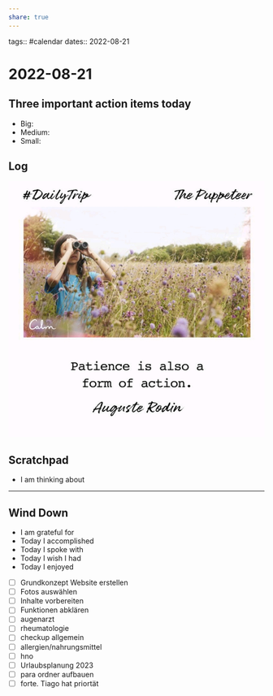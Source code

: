 ```yaml
---
share: true
---
```


tags:: #calendar
dates:: 2022-08-21

# 2022-08-21
## Three important action items today
- Big:
- Medium:
- Small:

## Log

![](../../1660802893991_calm.jpg)
## Scratchpad
- I am thinking about 


---

## Wind Down
- I am grateful for
- Today I accomplished 
- Today I spoke with 
- Today I wish I had 
- Today I enjoyed 
- [ ] Grundkonzept Website erstellen
- [ ] Fotos auswählen
- [ ] Inhalte vorbereiten
- [ ] Funktionen abklären
- [ ] augenarzt
- [ ] rheumatologie
- [ ] checkup allgemein
- [ ] allergien/nahrungsmittel
- [ ] hno
- [ ] Urlaubsplanung 2023
- [ ] para ordner aufbauen
- [ ] forte. Tiago hat priortät
